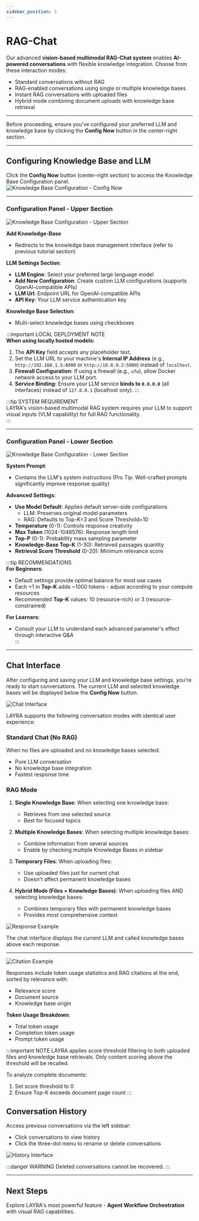 ```yaml
---
sidebar_position: 3
---
```


# RAG-Chat

Our advanced **vision-based multimodal RAG-Chat system** enables **AI-powered conversations** with flexible knowledge integration. Choose from these interaction modes:

- Standard conversations without RAG
- RAG-enabled conversations using single or multiple knowledge bases
- Instant RAG conversations with uploaded files
- Hybrid mode combining document uploads with knowledge base retrieval

---

Before proceeding, ensure you've configured your preferred LLM and knowledge base by clicking the **Config Now** button in the center-right section.

---

## Configuring Knowledge Base and LLM

Click the **Config Now** button (center-right section) to access the Knowledge Base Configuration panel.  
![Knowledge Base Configuration - Config Now](./img/Knowledge-Base-Config-Now.png)

---

### Configuration Panel - Upper Section

![Knowledge Base Configuration - Upper Section](./img/Knowledge-Base-Configuration-Upper-Section.png)

**Add Knowledge-Base**

- Redirects to the knowledge base management interface (refer to previous tutorial section)

**LLM Settings Section**:

- **LLM Engine**: Select your preferred large language model
- **Add New Configuration**: Create custom LLM configurations (supports OpenAI-compatible APIs)
- **LLM Url**: Endpoint URL for OpenAI-compatible APIs
- **API Key**: Your LLM service authentication key

**Knowledge Base Selection**:

- Multi-select knowledge bases using checkboxes

:::important LOCAL DEPLOYMENT NOTE  
**When using locally hosted models:**

1. The **API Key** field accepts any placeholder text.
2. Set the LLM URL to your machine's **Internal IP Address** (e.g., `http://192.168.1.5:8000` or `http://10.0.0.2:5000`) instead of `localhost`.
3. **Firewall Configuration:** If using a firewall (e.g., `ufw`), allow Docker network access to your LLM port.
4. **Service Binding:** Ensure your LLM service **binds to `0.0.0.0`** (all interfaces) instead of `127.0.0.1` (localhost only).
:::

:::tip SYSTEM REQUIREMENT  
LAYRA's vision-based multimodal RAG system requires your LLM to support visual inputs (VLM capability) for full RAG functionality.  
:::

---

### Configuration Panel - Lower Section

![Knowledge Base Configuration - Lower Section](./img/Knowledge-Base-Configuration-Lower-Section.png)

**System Prompt**:

- Contains the LLM's system instructions (Pro Tip: Well-crafted prompts significantly improve response quality)

**Advanced Settings**:

- **Use Model Default**: Applies default server-side configurations
  - LLM: Preserves original model parameters
  - RAG: Defaults to Top-K=3 and Score Threshold=10
- **Temperature** (0-1): Controls response creativity
- **Max Token** (1024-1048576): Response length limit
- **Top-P** (0-1): Probability mass sampling parameter
- **Knowledge-Base Top-K** (1-30): Retrieved passages quantity
- **Retrieval Score Threshold** (0-20): Minimum relevance score

:::tip RECOMMENDATIONS  
**For Beginners**:

- Default settings provide optimal balance for most use cases
- Each +1 in **Top-K** adds ~1000 tokens - adjust according to your compute resources
- Recommended **Top-K** values: 10 (resource-rich) or 3 (resource-constrained)

**For Learners**:

- Consult your LLM to understand each advanced parameter's effect through interactive Q&A  
  :::

---

## Chat Interface

After configuring and saving your LLM and knowledge base settings, you're ready to start conversations. The current LLM and selected knowledge bases will be displayed below the **Config Now** button.

![Chat Interface](./img/chat-interface.png)

LAYRA supports the following conversation modes with identical user experience:

### Standard Chat (No RAG)

When no files are uploaded and no knowledge bases selected:

- Pure LLM conversation
- No knowledge base integration
- Fastest response time

### RAG Mode

1. **Single Knowledge Base**:
   When selecting one knowledge base:

   - Retrieves from one selected source
   - Best for focused topics

2. **Multiple Knowledge Bases**:
   When selecting multiple knowledge bases:

   - Combine information from several sources
   - Enable by checking multiple Knowledge Bases in sidebar

3. **Temporary Files**:
   When uploading files:

   - Use uploaded files just for current chat
   - Doesn't affect permanent knowledge bases

4. **Hybrid Mode (Files + Knowledge Bases)**:
   When uploading files AND selecting knowledge bases:
   - Combines temporary files with permanent knowledge bases
   - Provides most comprehensive context

![Response Example](./img/response-example.png)

The chat interface displays the current LLM and called knowledge bases above each response.

---

![Citation Example](./img/citation-example.png)

Responses include token usage statistics and RAG citations at the end, sorted by relevance with:

- Relevance score
- Document source
- Knowledge base origin

**Token Usage Breakdown**:

- Total token usage
- Completion token usage
- Prompt token usage

:::important NOTE
LAYRA applies score threshold filtering to both uploaded files and knowledge base retrievals. Only content scoring above the threshold will be recalled.

To analyze complete documents:

1. Set score threshold to 0
2. Ensure Top-K exceeds document page count
   :::

## Conversation History

Access previous conversations via the left sidebar:

- Click conversations to view history
- Click the three-dot menu to rename or delete conversations

![History Interface](./img/history-interface.png)

:::danger WARNING
Deleted conversations cannot be recovered.
:::

---

## Next Steps

Explore LAYRA's most powerful feature - **Agent Workflow Orchestration** with visual RAG capabilities.
